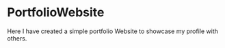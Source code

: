 # PortfolioWebsite
Here I have created a simple portfolio Website to showcase my profile with others.
